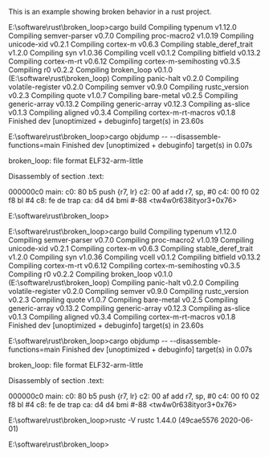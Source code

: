 This is an example showing broken behavior in a rust project.

E:\software\rust\broken_loop>cargo build
   Compiling typenum v1.12.0
   Compiling semver-parser v0.7.0
   Compiling proc-macro2 v1.0.19
   Compiling unicode-xid v0.2.1
   Compiling cortex-m v0.6.3
   Compiling stable_deref_trait v1.2.0
   Compiling syn v1.0.36
   Compiling vcell v0.1.2
   Compiling bitfield v0.13.2
   Compiling cortex-m-rt v0.6.12
   Compiling cortex-m-semihosting v0.3.5
   Compiling r0 v0.2.2
   Compiling broken_loop v0.1.0 (E:\software\rust\broken_loop)
   Compiling panic-halt v0.2.0
   Compiling volatile-register v0.2.0
   Compiling semver v0.9.0
   Compiling rustc_version v0.2.3
   Compiling quote v1.0.7
   Compiling bare-metal v0.2.5
   Compiling generic-array v0.13.2
   Compiling generic-array v0.12.3
   Compiling as-slice v0.1.3
   Compiling aligned v0.3.4
   Compiling cortex-m-rt-macros v0.1.8
    Finished dev [unoptimized + debuginfo] target(s) in 23.60s


E:\software\rust\broken_loop>cargo objdump -- --disassemble-functions=main
    Finished dev [unoptimized + debuginfo] target(s) in 0.07s

broken_loop:    file format ELF32-arm-little


Disassembly of section .text:

000000c0 main:
      c0: 80 b5                         push    {r7, lr}
      c2: 00 af                         add     r7, sp, #0
      c4: 00 f0 02 f8                   bl      #4
      c8: fe de                         trap
      ca: d4 d4                         bmi     #-88 <tw4w0r638ityor3+0x76>

E:\software\rust\broken_loop>


E:\software\rust\broken_loop>cargo build
   Compiling typenum v1.12.0
   Compiling semver-parser v0.7.0
   Compiling proc-macro2 v1.0.19
   Compiling unicode-xid v0.2.1
   Compiling cortex-m v0.6.3
   Compiling stable_deref_trait v1.2.0
   Compiling syn v1.0.36
   Compiling vcell v0.1.2
   Compiling bitfield v0.13.2
   Compiling cortex-m-rt v0.6.12
   Compiling cortex-m-semihosting v0.3.5
   Compiling r0 v0.2.2
   Compiling broken_loop v0.1.0 (E:\software\rust\broken_loop)
   Compiling panic-halt v0.2.0
   Compiling volatile-register v0.2.0
   Compiling semver v0.9.0
   Compiling rustc_version v0.2.3
   Compiling quote v1.0.7
   Compiling bare-metal v0.2.5
   Compiling generic-array v0.13.2
   Compiling generic-array v0.12.3
   Compiling as-slice v0.1.3
   Compiling aligned v0.3.4
   Compiling cortex-m-rt-macros v0.1.8
    Finished dev [unoptimized + debuginfo] target(s) in 23.60s

E:\software\rust\broken_loop>cargo objdump -- --disassemble-functions=main
    Finished dev [unoptimized + debuginfo] target(s) in 0.07s

broken_loop:    file format ELF32-arm-little


Disassembly of section .text:

000000c0 main:
      c0: 80 b5                         push    {r7, lr}
      c2: 00 af                         add     r7, sp, #0
      c4: 00 f0 02 f8                   bl      #4
      c8: fe de                         trap
      ca: d4 d4                         bmi     #-88 <tw4w0r638ityor3+0x76>

E:\software\rust\broken_loop>rustc -V
rustc 1.44.0 (49cae5576 2020-06-01)

E:\software\rust\broken_loop>